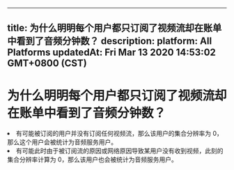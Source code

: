 
---
title: 为什么明明每个用户都只订阅了视频流却在账单中看到了音频分钟数？
description: 
platform: All Platforms
updatedAt: Fri Mar 13 2020 14:53:02 GMT+0800 (CST)
---
# 为什么明明每个用户都只订阅了视频流却在账单中看到了音频分钟数？
  <li>有可能被订阅的用户并没有订阅任何视频流，那么该用户的集合分辨率为 0，那么这个用户会被统计为音频服务用户。</li>
	<li>有可能此时由于被订阅流的原因或网络原因导致某用户没有收到视频，此刻的集合分辨率计算为 0，那么该用户也会被统计为音频服务用户。</li>
